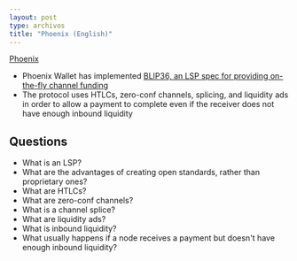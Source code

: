```yaml
---
layout: post
type: archivos
title: "Phoenix (English)"
---
```


[Phoenix](https://x.com/PhoenixWallet/status/1844377194489053555)

- Phoenix Wallet has implemented [BLIP36, an LSP spec for providing on-the-fly channel funding](https://github.com/t-bast/blips/blob/on-the-fly-funding/blip-0036.md)
- The protocol uses HTLCs, zero-conf channels, splicing, and liquidity ads in order to allow a payment to complete even if the receiver does not have enough inbound liquidity

## Questions
- What is an LSP?
- What are the advantages of creating open standards, rather than proprietary ones?
- What are HTLCs?
- What are zero-conf channels?
- What is a channel splice?
- What are liquidity ads?
- What is inbound liquidity?
- What usually happens if a node receives a payment but doesn't have enough inbound liquidity?
